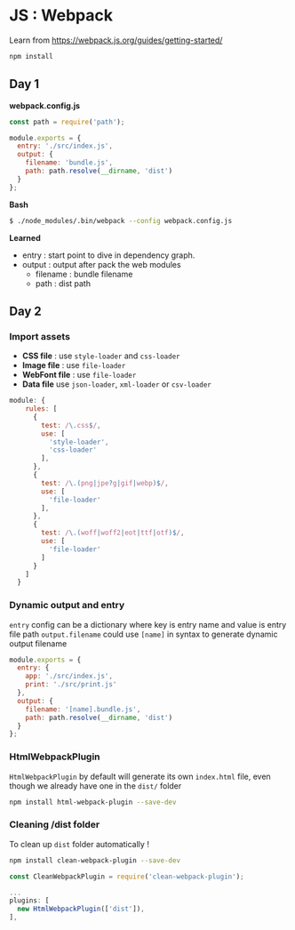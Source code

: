 # JS : Webpack

Learn from https://webpack.js.org/guides/getting-started/

```bash
npm install
```

## Day 1

**webpack.config.js**

```js
const path = require('path');

module.exports = {
  entry: './src/index.js',
  output: {
    filename: 'bundle.js',
    path: path.resolve(__dirname, 'dist')
  }
};
```

**Bash**

```bash
$ ./node_modules/.bin/webpack --config webpack.config.js
```

**Learned**

- entry : start point to dive in dependency graph.
- output : output after pack the web modules
	- filename : bundle filename
	- path : dist path


## Day 2

### Import assets

- **CSS file** : use `style-loader` and `css-loader`
- **Image file** : use `file-loader`
- **WebFont file** : use `file-loader`
- **Data file** use `json-loader`, `xml-loader` or `csv-loader`

```js
module: {
    rules: [
      {
        test: /\.css$/,
        use: [
          'style-loader',
          'css-loader'
        ],
      },
      {
        test: /\.(png|jpe?g|gif|webp)$/,
        use: [
          'file-loader'
        ],
      },
      {
        test: /\.(woff|woff2|eot|ttf|otf)$/,
        use: [
          'file-loader'
        ]
      }
    ]
  }
```

### Dynamic output and entry

`entry` config can be a dictionary where key is entry name and value is entry file path
`output.filename` could use `[name]` in syntax to generate dynamic output filename

```js
module.exports = {
  entry: {
    app: './src/index.js',
    print: './src/print.js'
  },
  output: {
    filename: '[name].bundle.js',
    path: path.resolve(__dirname, 'dist')
  }
};
```

### HtmlWebpackPlugin

`HtmlWebpackPlugin` by default will generate its own `index.html` file, even though we already have one in the `dist/` folder

```bash
npm install html-webpack-plugin --save-dev
```

### Cleaning /dist folder

To clean up `dist` folder automatically !

```bash
npm install clean-webpack-plugin --save-dev
```

```js
const CleanWebpackPlugin = require('clean-webpack-plugin');

...
plugins: [
  new HtmlWebpackPlugin(['dist']),
],
```
